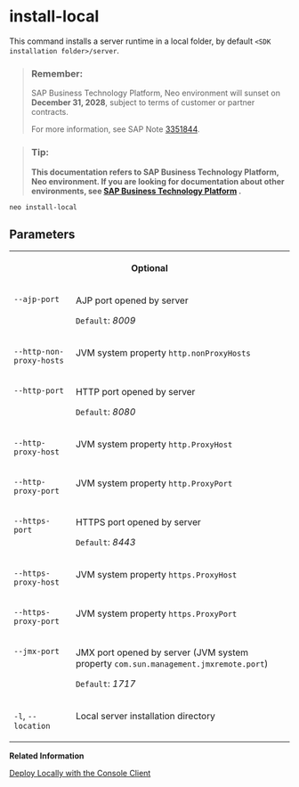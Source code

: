 <!-- loio85279476e13c4f178087952d8fc0980d -->

# install-local

This command installs a server runtime in a local folder, by default `<SDK installation folder>/server`.



> ### Remember:  
> SAP Business Technology Platform, Neo environment will sunset on **December 31, 2028**, subject to terms of customer or partner contracts.
> 
> For more information, see SAP Note [3351844](https://me.sap.com/notes/3351844).

> ### Tip:  
> **This documentation refers to SAP Business Technology Platform, Neo environment. If you are looking for documentation about other environments, see [SAP Business Technology Platform](https://help.sap.com/docs/btp/sap-business-technology-platform/sap-business-technology-platform?version=Cloud) .**



```
neo install-local
```



## Parameters


<table>
<tr>
<th valign="top" colspan="2">

Optional

</th>
</tr>
<tr>
<td valign="top">

`--ajp-port`

</td>
<td valign="top">

AJP port opened by server

`Default`: *8009*

</td>
</tr>
<tr>
<td valign="top">

`--http-non-proxy-hosts`

</td>
<td valign="top">

JVM system property `http.nonProxyHosts`

</td>
</tr>
<tr>
<td valign="top">

`--http-port`

</td>
<td valign="top">

HTTP port opened by server

`Default`: *8080*

</td>
</tr>
<tr>
<td valign="top">

`--http-proxy-host`

</td>
<td valign="top">

JVM system property `http.ProxyHost`

</td>
</tr>
<tr>
<td valign="top">

`--http-proxy-port`

</td>
<td valign="top">

JVM system property `http.ProxyPort`

</td>
</tr>
<tr>
<td valign="top">

`--https-port`

</td>
<td valign="top">

HTTPS port opened by server

`Default`: *8443*

</td>
</tr>
<tr>
<td valign="top">

`--https-proxy-host`

</td>
<td valign="top">

JVM system property `https.ProxyHost`

</td>
</tr>
<tr>
<td valign="top">

`--https-proxy-port`

</td>
<td valign="top">

JVM system property `https.ProxyPort`

</td>
</tr>
<tr>
<td valign="top">

`--jmx-port`

</td>
<td valign="top">

JMX port opened by server \(JVM system property `com.sun.management.jmxremote.port`\)

`Default`: *1717*

</td>
</tr>
<tr>
<td valign="top">

`-l`, `--location`

</td>
<td valign="top">

Local server installation directory

</td>
</tr>
</table>

**Related Information**  


[Deploy Locally with the Console Client](../30-development-neo/deploy-locally-with-the-console-client-937c833.md "The console client allows you to install a server runtime in a local folder and use it to deploy your application.")

